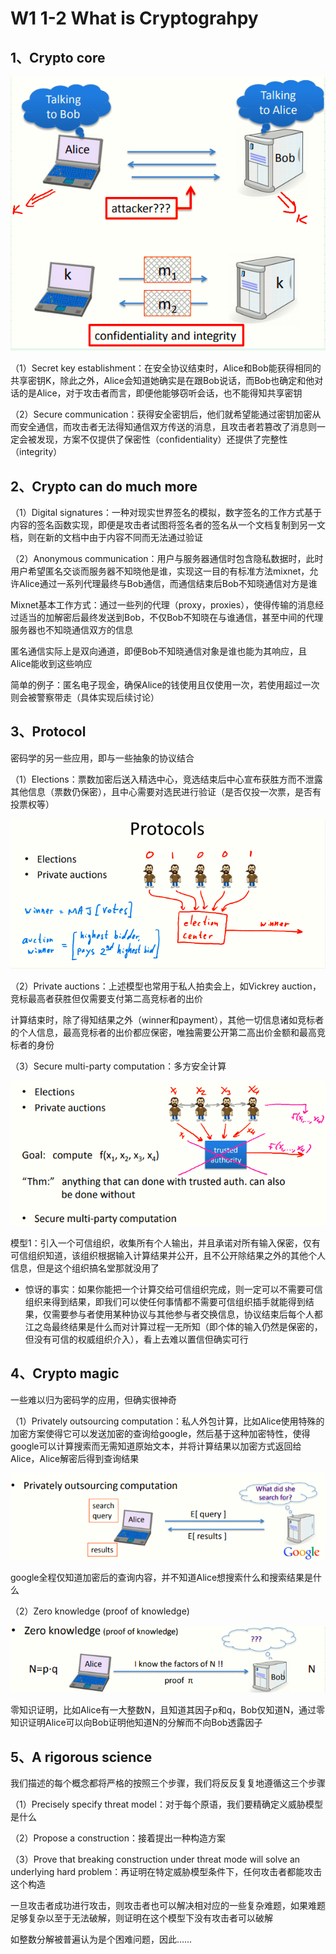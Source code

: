 # W1 1-2 What is Cryptograhpy

## 1、Crypto core

![image-20210529211837776](.././images/image-20210529211837776.png)

（1）Secret key establishment：在安全协议结束时，Alice和Bob能获得相同的共享密钥K，除此之外，Alice会知道她确实是在跟Bob说话，而Bob也确定和他对话的是Alice，对于攻击者而言，即便他能够窃听会话，也不能得知共享密钥

（2）Secure communication：获得安全密钥后，他们就希望能通过密钥加密从而安全通信，而攻击者无法得知通信双方传送的消息，且攻击者若篡改了消息则一定会被发现，方案不仅提供了保密性（confidentiality）还提供了完整性（integrity）

## 2、Crypto can do much more

（1）Digital signatures：一种对现实世界签名的模拟，数字签名的工作方式基于内容的签名函数实现，即便是攻击者试图将签名者的签名从一个文档复制到另一文档，则在新的文档中由于内容不同而无法通过验证

（2）Anonymous communication：用户与服务器通信时包含隐私数据时，此时用户希望匿名交谈而服务器不知晓他是谁，实现这一目的有标准方法mixnet，允许Alice通过一系列代理最终与Bob通信，而通信结束后Bob不知晓通信对方是谁

​	Mixnet基本工作方式：通过一些列的代理（proxy，proxies），使得传输的消息经过适当的加解密后最终发送到Bob，不仅Bob不知晓在与谁通信，甚至中间的代理服务器也不知晓通信双方的信息

​	匿名通信实际上是双向通道，即便Bob不知晓通信对象是谁也能为其响应，且Alice能收到这些响应

​	简单的例子：匿名电子现金，确保Alice的钱使用且仅使用一次，若使用超过一次则会被警察带走（具体实现后续讨论）

## 3、Protocol

密码学的另一些应用，即与一些抽象的协议结合

（1）Elections：票数加密后送入精选中心，竞选结束后中心宣布获胜方而不泄露其他信息（票数仍保密），且中心需要对选民进行验证（是否仅投一次票，是否有投票权等）

![image-20210529165101220](.././images/image-20210529165101220.png)

（2）Private auctions：上述模型也常用于私人拍卖会上，如Vickrey auction，竞标最高者获胜但仅需要支付第二高竞标者的出价

​	计算结束时，除了得知结果之外（winner和payment），其他一切信息诸如竞标者的个人信息，最高竞标者的出价都应保密，唯独需要公开第二高出价金额和最高竞标者的身份

（3）Secure multi-party computation：多方安全计算

![image-20210529165118360](.././images/image-20210529165118360.png)

模型1：引入一个可信组织，收集所有个人输出，并且承诺对所有输入保密，仅有可信组织知道，该组织根据输入计算结果并公开，且不公开除结果之外的其他个人信息，但是这个组织搞名堂那就没用了

* 惊讶的事实：如果你能把一个计算交给可信组织完成，则一定可以不需要可信组织来得到结果，即我们可以使任何事情都不需要可信组织插手就能得到结果，仅需要参与者使用某种协议与其他参与者交换信息，协议结束后每个人都江之岛最终结果是什么而对计算过程一无所知（即个体的输入仍然是保密的，但没有可信的权威组织介入），看上去难以置信但确实可行

## 4、Crypto magic

一些难以归为密码学的应用，但确实很神奇

（1）Privately outsourcing computation：私人外包计算，比如Alice使用特殊的加密方案使得它可以发送加密的查询给google，然后基于这种加密特性，使得google可以计算搜索而无需知道原始文本，并将计算结果以加密方式返回给Alice，Alice解密后得到查询结果

![image-20210529165129353](.././images/image-20210529165129353.png)

​	google全程仅知道加密后的查询内容，并不知道Alice想搜索什么和搜索结果是什么

（2）Zero knowledge (proof of knowledge) 

![image-20210529165141870](.././images/image-20210529165141870.png)

​	零知识证明，比如Alice有一大整数N，且知道其因子p和q，Bob仅知道N，通过零知识证明Alice可以向Bob证明他知道N的分解而不向Bob透露因子

## 5、A rigorous science

我们描述的每个概念都将严格的按照三个步骤，我们将反反复复地遵循这三个步骤

（1）Precisely specify threat model：对于每个原语，我们要精确定义威胁模型是什么

（2）Propose a construction：接着提出一种构造方案

（3）Prove that breaking construction under threat mode will solve an underlying hard problem：再证明在特定威胁模型条件下，任何攻击者都能攻击这个构造

​	一旦攻击者成功进行攻击，则攻击者也可以解决相对应的一些复杂难题，如果难题足够复杂以至于无法破解，则证明在这个模型下没有攻击者可以破解

如整数分解被普遍认为是个困难问题，因此……